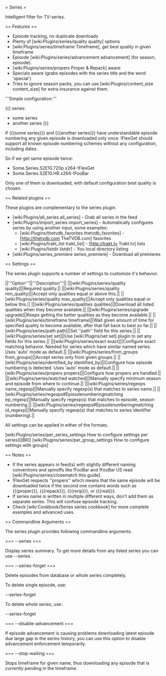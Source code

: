 = Series =

Intelligent filter for TV-series.

== Features ==

 * Episode tracking, no duplicate downloads
 * Plenty of [wiki:Plugins/series/quality quality] options
 * [wiki:Plugins/series/timeframe Timeframe], get best quality in given timeframe
 * Episode [wiki:Plugins/series/advancement advancement] (for season, episode).
 * [wiki:Plugins/series/propers Proper & Repack] aware
 * Specials aware (grabs episodes with the series title and the word 'special')
 * Tries to ignore season packs, you can use [wiki:Plugins/content_size content_size] for extra insurance against them.

'''Simple configuration:'''

{{{
series:
  - some series
  - another series
}}}

If {{{some series}}} and {{{another series}}} have understandable episode
numbering any given episode is downloaded only once. !FlexGet should support all known episode numbering schemes without any configuration, including dates.

So if we get same episode twice:

 * Some.Series.S2E10.720p.x264-!FlexGet
 * Some.Series.S2E10.HR.x264-!FooBar

Only one of them is downloaded, with default configuration best quality is chosen.

== Related plugins ==

These plugins are complementary to the series plugin.

 * [wiki:Plugins/all_series all_series] - Grab all series in the feed
 * [wiki:Plugins/import_series import_series] - Automatically configures series by using another input, some examples:
   * [wiki:Plugins/thetvdb_favorites thetvdb_favorites] - [http://thetvdb.com TheTVDB.com] favorites
   * [wiki:Plugins/trakt_list trakt_list] - [http://trakt.tv Trakt.tv] lists
   * [wiki:Plugins/listdir listdir] - You local directory listing
 * [wiki:Plugins/series_premiere series_premiere] - Download all premieres

== Settings ==

The series plugin supports a number of settings to customize it's behavior.

||'''Option'''||'''Description'''||
||[wiki:Plugins/series/quality quality]||Required quality.||
||[wiki:Plugins/series/quality min_quality]||Accept only qualities equal or above this.||
||[wiki:Plugins/series/quality max_quality]||Accept only qualities equal or below this.||
||[wiki:Plugins/series/qualities qualities]||Download all listed qualities when they become available.||
||[wiki:Plugins/series/upgrade upgrade]||Keeps getting the better qualities as they become available.||
||[wiki:Plugins/series/timeframe timeframe]||Wait given amount of time for specified quality to become available, after that fall back to best so far.||
||[wiki:Plugins/series/path path]||Set ''path'' field for this series.||
||[wiki:Plugins/series/set set]||Use [wiki:Plugins/set set] plugin to set any fields for this series.||
||[wiki:Plugins/series/exact exact]||Configure exact matching behavior. Needed for series which have similar named series. Uses 'auto' mode as default.||
||[wiki:Plugins/series/from_groups from_groups]||Accept series only from given groups.||
||[wiki:Plugins/series/identified_by identified_by]||Configure how episode numbering is detected. Uses 'auto' mode as default.||
||[wiki:Plugins/series/propers propers]||Configure how propers are handled.||
||[wiki:Plugins/series/watched watched]||Manually specify minimum season and episode from where to continue.||
||[wiki:Plugins/series/regexps name_regexp]||Manually specify regexp(s) that matches to series name.||
||[wiki:Plugins/series/regexps#Episodenumberingmatching ep_regexp]||Manually specify regexp(s) that matches to episode, season numbering.||
||[wiki:Plugins/series/regexps#Episodenumberingmatching id_regexp]||Manually specify regexp(s) that matches to series identifier (numbering).||

All settings can be applied in either of the formats.

[wiki:Plugins/series/per_series_settings How to configure settings per series][[BR]]
[wiki:Plugins/series/per_group_settings How to configure settings with groups]

== Notes ==

 * If the series appears in feed(s) with slightly different naming conventions and spinoffs like !FooBar and !FooBar US read [wiki:Plugins/series/closematch this guide]. 
 * !FlexGet respects ''propers'' which means that the same episode will be downloaded twice if the second one contains words such as {{{proper}}}, {{{repack}}}, {{{rerip}}}, or {{{real}}}.
 * If series name is written in multiple different ways, don't add them as separate series. This will confuse episode tracking. 
 * Check [wiki:Cookbook/Series series cookbook] for more complete examples and advanced uses.

== Commandline Arguments ==

The series plugin provides following commandline arguments.

=== --series ===

Display series summary. To get more details from any listed series you can use --series <name>.

=== --series-forget ===

Delete episodes from database or whole series completely.

To delete single episode, use:

--series-forget <name> <id>

To delete whole series, use:

--series-forget <name>

=== --disable-advancement ===

If episode advancement is causing problems downloading latest episode due large gap in the series history, you can use this option to disable advancement enforcement temporarily.

=== --stop-waiting ===

Stops timeframe for given name, thus downloading any episode that is currently pending in the timeframe.